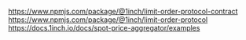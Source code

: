 https://www.npmjs.com/package/@1inch/limit-order-protocol-contract
https://www.npmjs.com/package/@1inch/limit-order-protocol
https://docs.1inch.io/docs/spot-price-aggregator/examples
